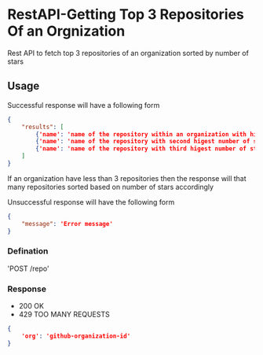 # RestAPI-Getting Top 3 Repositories Of an Orgnization

Rest API to fetch top 3 repositories of an organization sorted by number of stars

## Usage

Successful response will have a following form
```json
{
	"results": [ 
		{'name': 'name of the repository within an organization with higest stars', 'stars': number of stars for that repository}
		{'name': 'name of the repository with second higest number of stars', 'stars': number of stars for that repository}
		{'name': 'name of the repository with third higest number of stars', 'stars': number of stars for that repository}
	]
}
```

If an organization have less than 3 repositories then the response will that many repositories sorted based on number of stars accordingly

Unsuccessful response will have the following form
```json
{
	"message": 'Error message'
}
```


### Defination

'POST /repo'

### Response 
- 200 OK
- 429 TOO MANY REQUESTS

```json
{
	'org': 'github-organization-id'
}
```
